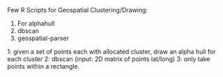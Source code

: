 Few R Scripts for Geospatial Clustering/Drawing:
1. For alphahull
2. dbscan
3. geospatial-parser

1: given a set of points each with allocated cluster, draw an alpha hull for each cluster
2: dbscan (input: 2D matrix of points lat/long)
3: only take points within a rectangle.